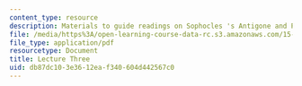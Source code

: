 ```yaml
---
content_type: resource
description: Materials to guide readings on Sophocles 's Antigone and Plato's Crito.
file: /media/https%3A/open-learning-course-data-rc.s3.amazonaws.com/15-269b-literature-ethics-and-authority-fall-2002/db87dc103e3612eaf340604d442567c0_lecture3.pdf
file_type: application/pdf
resourcetype: Document
title: Lecture Three
uid: db87dc10-3e36-12ea-f340-604d442567c0
---
```

